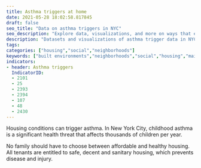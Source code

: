 ```yaml
---
title: Asthma triggers at home
date: 2021-05-28 18:02:58.817845
draft: false
seo_title: "Data on asthma triggers in NYC"
seo_description: "Explore data, visualizations, and more on ways that environments shape health in New York City's neighborhoods."
description: "Datasets and visualizations of asthma trigger data in NYC."
tags: 
categories: ["housing","social","neighborhoods"]
keywords: ["built environments","neighborhoods","social","housing","maintenance","maintenance deficiencies","healthy housing","asthma","allergies","trigger","childhood asthma"]
indicators:
- header: Asthma triggers
  IndicatorID:
  - 2101
  - 25
  - 2393
  - 2394
  - 107
  - 48
  - 2430
---
```


Housing conditions can trigger asthma. In New York City, childhood asthma is a significant health threat that affects thousands of children per year. 

No family should have to choose between affordable and healthy housing. All tenants are entitled to safe, decent and sanitary housing, which prevents disease and injury.

